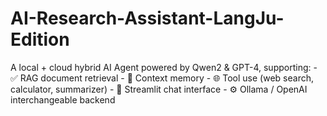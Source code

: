 # AI-Research-Assistant-LangJu-Edition
A local + cloud hybrid AI Agent powered by Qwen2 &amp; GPT-4, supporting: - ✅ RAG document retrieval - 🧠 Context memory - 🌐 Tool use (web search, calculator, summarizer) - 💬 Streamlit chat interface - ⚙️ Ollama / OpenAI interchangeable backend
